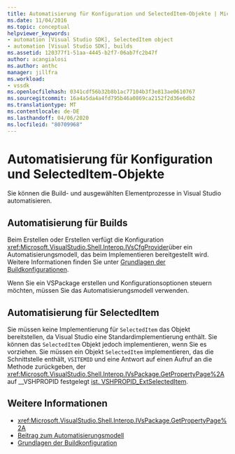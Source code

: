 ```yaml
---
title: Automatisierung für Konfiguration und SelectedItem-Objekte | Microsoft Docs
ms.date: 11/04/2016
ms.topic: conceptual
helpviewer_keywords:
- automation [Visual Studio SDK], SelectedItem object
- automation [Visual Studio SDK], builds
ms.assetid: 120377f1-51aa-4445-b2f7-06ab7fc2b47f
author: acangialosi
ms.author: anthc
manager: jillfra
ms.workload:
- vssdk
ms.openlocfilehash: 0341cdf56b32b8b1ac77104b3f3e813ae0610767
ms.sourcegitcommit: 16a4a5da4a4fd795b46a0869ca2152f2d36e6db2
ms.translationtype: MT
ms.contentlocale: de-DE
ms.lasthandoff: 04/06/2020
ms.locfileid: "80709968"
---
```

# <a name="automation-for-configuration-and-selecteditem-objects"></a>Automatisierung für Konfiguration und SelectedItem-Objekte

Sie können die Build- und ausgewählten Elementprozesse in Visual Studio automatisieren.

## <a name="automation-for-builds"></a>Automatisierung für Builds

Beim Erstellen oder Erstellen verfügt die Konfiguration <xref:Microsoft.VisualStudio.Shell.Interop.IVsCfgProvider>über ein Automatisierungsmodell, das beim Implementieren bereitgestellt wird. Weitere Informationen finden Sie unter [Grundlagen der Buildkonfigurationen](../../ide/understanding-build-configurations.md).

Wenn Sie ein VSPackage erstellen und Konfigurationsoptionen steuern möchten, müssen Sie das Automatisierungsmodell verwenden.

## <a name="automation-for-selecteditem"></a>Automatisierung für SelectedItem

Sie müssen keine Implementierung für `SelectedItem` das Objekt bereitstellen, da Visual Studio eine Standardimplementierung enthält. Sie können das `SelectedItem` Objekt jedoch implementieren, wenn Sie es vorziehen. Sie müssen ein Objekt `SelectedItem` implementieren, das die Schnittstelle enthält, `VSITEMID` und eine Antwort auf einen Aufruf an die Methode zurückgeben, der <xref:Microsoft.VisualStudio.Shell.Interop.IVsPackage.GetPropertyPage%2A> auf __VSHPROPID festgelegt [ist. VSHPROPID_ExtSelectedItem](<xref:Microsoft.VisualStudio.Shell.Interop.__VSHPROPID.VSHPROPID_ExtSelectedItem>).

## <a name="see-also"></a>Weitere Informationen

- <xref:Microsoft.VisualStudio.Shell.Interop.IVsPackage.GetPropertyPage%2A>
- [Beitrag zum Automatisierungsmodell](../../extensibility/internals/contributing-to-the-automation-model.md)
- [Grundlagen der Buildkonfiguration](../../ide/understanding-build-configurations.md)
